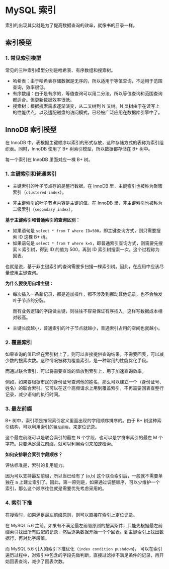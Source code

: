 # MySQL 索引

索引的出现其实就是为了提高数据查询的效率，就像书的目录一样。

## 索引模型

### 1. 常见索引模型

常见的三种索引模型分别是哈希表、有序数组和搜索树。

- 哈希表：由于哈希表存储数据是无序的，所以适用于等值查询，不适用于范围查询，效率很低。
- 有序数组：由于是有序的，等值查询可以用二分法，所以等值查询和范围查询都适合。但更新数据效率很低。
- 搜索树：根据搜索需求逐渐演变，从二叉树到 N 叉树。N 叉树由于在读写上的性能优点，以及适配磁盘的访问模式，已经被广泛应用在数据库引擎中了。

## InnoDB 索引模型

在 InnoDB 中，表根据主键顺序以索引的形式存放，这种存储方式的表称为索引组织表。同时，InnoDB 使用了 B+ 树索引模型，所以数据都存储在 B+ 树中。

每一个索引在 InnoDB 里面对应一棵 B+ 树。

### 1. 主键索引和普通索引

- 主键索引的叶子节点存的是整行数据。在 InnoDB 里，主键索引也被称为聚簇索引（`clustered index`）。

- 非主键索引的叶子节点内容是主键的值。在 InnoDB 里，非主键索引也被称为二级索引（`secondary index`）。

**基于主键索引和普通索引的查询区别：**

- 如果语句是 `select * from T where ID=500`，即主键查询方式，则只需要搜索 ID 这棵 B+ 树。
- 如果语句是 `select * from T where k=5`，即普通索引查询方式，则需要先搜索 k 索引树，得到 ID 的值为 500，再到 ID 索引树搜索一次。这个过程称为回表。

也就是说，基于非主键索引的查询需要多扫描一棵索引树。因此，在应用中应该尽量使用主键查询。

**为什么要使用自增主键：**

- 每次插入一条新记录，都是追加操作，都不涉及到挪动其他记录，也不会触发叶子节点的分裂。

  而有业务逻辑的字段做主键，则往往不容易保证有序插入，这样写数据成本相对较高。

- 主键长度越小，普通索引的叶子节点就越小，普通索引占用的空间也就越小。

### 2. 覆盖索引

如果查询的值已经在索引树上了，则可以直接提供查询结果，不需要回表，可以减少数的搜索次数。这种情况被称为覆盖索引，是一种常用的性能优化手段。

而通过联合索引，可以将需要查询的值放到索引上，用于加速查询效率。

例如，如果要根据市民的身份证号查询他的姓名，那么可以建立一个（身份证号、姓名）的联合索引。它可以在这个高频请求上用到覆盖索引，不再需要回表查整行记录，减少语句的执行时间。

### 3. 最左前缀

B+ 树中，索引项是按照索引定义里面出现的字段顺序排序的。由于 B+ 树这种索引结构，可以利用索引的`最左前缀`，来定位记录。

这个最左前缀可以是联合索引的最左 N 个字段，也可以是字符串索引的最左 M 个字符。只要满足最左前缀，就可以利用索引来加速检索。

**如何安排联合索引字段顺序？**

评估标准是，索引的复用能力。

因为可以支持最左前缀，所以当已经有了 (a,b) 这个联合索引后，一般就不需要单独在 a 上建立索引了。因此，第一原则是，如果通过调整顺序，可以少维护一个索引，那么这个顺序往往就是需要优先考虑采用的。

### 4. 索引下推

在搜索时，如果满足最左前缀原则，则可以直接在索引上定位记录。

在 MySQL 5.6 之前，如果有不满足最左前缀原则的搜索条件，只能先根据最左前缀索引找出所有匹配的记录，然后逐条数据开始一个个回表。到主键索引上找出数据行，再对比字段值。

而 MySQL 5.6 引入的索引下推优化（`index condition pushdown`)， 可以在索引遍历过程中，对索引中包含的字段先做判断，直接过滤掉不满足条件的记录，再开始回表查询，减少了回表次数。

